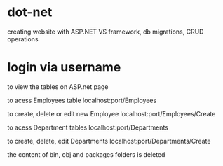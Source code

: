 # dot-net
creating website with ASP.NET
VS framework, db migrations, CRUD operations

# login via username
to view the tables on ASP.net page

to acess Employees table
localhost:port/Employees

to create, delete or edit new Employee
localhost:port/Employees/Create

to acess Department tables
localhost:port/Departments

to create, delete, edit Departments
localhost:port/Departments/Create

the content of bin, obj and packages folders is deleted 
